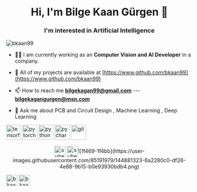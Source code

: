 <h1 align="center">Hi, I'm Bilge Kaan Gürgen 👋</h1>
<h3 align="center">I'm interested in Artificial Intelligence</h3>

<p align="left"> <img src="https://komarev.com/ghpvc/?username=suhedacilek" alt="bkaan99" /> </p>

- 👩‍💻 I am currently working as an <b>Computer Vision and AI Developer</b> in a company.

- 🚀 All of my projects are available at [https://www.github.com/bkaan99](https://www.github.com/bkaan99)

- 📫 How to reach me **bilgekagan99@gmail.com**  ---  **bilgekagangurgen@msn.com**

- 💬 Ask me about PCB and Circuit Design , Machine Learning , Deep Learning
 
 <p align="left">
 
 <img src="https://www.vectorlogo.zone/logos/tensorflow/tensorflow-icon.svg" alt="tensorflow" width="40" height="40"/>

 <img src="https://www.vectorlogo.zone/logos/pytorch/pytorch-icon.svg" alt="pytorch" width="40" height="40"/>
 
 <img src="https://icongr.am/devicon/python-original.svg?size=128&color=currentColor" alt="python" width="40" height="40"/>
 
 <img src="https://icongr.am/devicon/pycharm-original-wordmark.svg?size=128&color=currentColor" alt="pycharm" width="40" height="40"/>

 <img src="https://icongr.am/devicon/git-original.svg?size=128&color=currentColor" alt="git" width="40" height="40"/> 
</p>


<p align="center">
<a href="https://kaggle.com/suhedacilek" target="blank"><img align="center" src="https://cdn.jsdelivr.net/npm/simple-icons@3.0.1/icons/kaggle.svg" alt="suhedacilek" height="30" width="30" /></a>
<a href="https://twitter.com/suhecode" target="blank"><img align="center" src="https://cdn.jsdelivr.net/npm/simple-icons@3.0.1/icons/twitter.svg" alt="suhecode" height="30" width="30" /></a>![1f469-1f4bb](https://user-images.githubusercontent.com/85191979/144881323-6a2280c0-df26-4e88-9b15-b0e93930bdb4.png)

<a href="https://linkedin.com/in/bilgekaangurgen" target="blank"><img align="center" src="https://cdn.jsdelivr.net/npm/simple-icons@3.0.1/icons/linkedin.svg" alt="bkaan99" height="30" width="30" /></a>
<a href="https://instagram.com/bkaan99" target="blank"><img align="center" src="https://cdn.jsdelivr.net/npm/simple-icons@3.0.1/icons/instagram.svg" alt="bkaan99" height="30" width="30" /></a>
</p>
